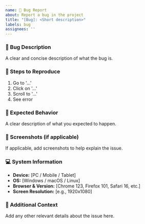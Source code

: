 ```yaml
---
name: 🐛 Bug Report
about: Report a bug in the project
title: "[Bug]: <Short description>"
labels: bug
assignees: ''
---
```


### 🐛 Bug Description
A clear and concise description of what the bug is.

### 🔁 Steps to Reproduce
1. Go to '...'
2. Click on '...'
3. Scroll to '...'
4. See error

### 🤔 Expected Behavior
A clear description of what you expected to happen.

### 📸 Screenshots (if applicable)
If applicable, add screenshots to help explain the issue.

### 💻 System Information
- **Device:** [PC / Mobile / Tablet]  
- **OS:** [Windows / macOS / Linux]  
- **Browser & Version:** [Chrome 123, Firefox 101, Safari 16, etc.]  
- **Screen Resolution:** [e.g., 1920x1080]  

### 📝 Additional Context
Add any other relevant details about the issue here.

